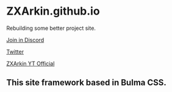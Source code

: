 # ZXArkin.github.io

Rebuilding some better project site.

[Join in Discord](https://discord.io/arkin)

[Twitter](https://twitter.com/ZXArkin)

[ZXArkin YT Official](https://www.youtube.com/channel/UCNuzjD2XTmTYAkhlVnN6SdQ)

## This site framework based in Bulma CSS.
